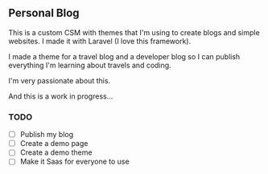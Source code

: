 ## Personal Blog

This is a custom CSM with themes that I'm using to create blogs and simple websites. I made it with Laravel (I love this framework).

I made a theme for a travel blog and a developer blog so I can publish everything I'm learning about travels and coding.

I'm very passionate about this.

And this is a work in progress...

### TODO

* [ ] Publish my blog
* [ ] Create a demo page
* [ ] Create a demo theme
* [ ] Make it Saas for everyone to use

